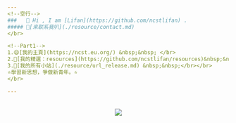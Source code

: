 ```yaml
---
<!--空行-->
###   👋 Hi , I am [Lifan](https://github.com/ncstlifan) . 
##### 👋[来联系我叭](./resource/contact.md)
</br>

<!--Part1-->
1.😄[我的主頁](https://ncst.eu.org/) &nbsp;&nbsp; </br>
2.🤔[我的精選：resources](https://github.com/ncstlifan/resources)&nbsp;&nbsp;</br>
3.🤔[我的所有小站](./resource/url_release.md) &nbsp;&nbsp;</br></br>
⭐學習新思想，爭做新青年。⭐
</br>

---
```

</br>

<div align="center"> <img src="https://visitor-badge.glitch.me/badge?page_id=ncstlifan" /></div>

</br>
